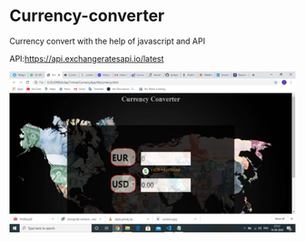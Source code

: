 # Currency-converter
Currency convert with the help of javascript and API


API:https://api.exchangeratesapi.io/latest



![](https://github.com/tariqaziz123/Currency-converter/blob/master/currency.png)
